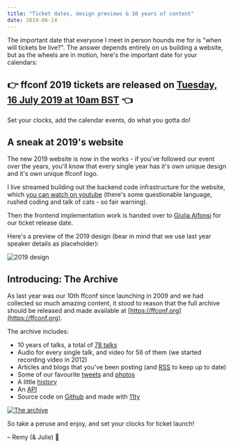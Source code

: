 ```yaml
---
title: "Ticket dates, design previews & 10 years of content"
date: 2019-06-14
---
```


The important date that everyone I meet in person hounds me for is "when will tickets be live?". The answer depends entirely on us building a website, but as the wheels are in motion, here's the important date for your calendars:

## 👉 **ffconf 2019 tickets are released on [Tuesday, 16 July 2019 at 10am BST](webcal://ffconf.org/assets/2019-tickets.ics)** 👈

Set your clocks, add the calendar events, do what you gotta do!

## A sneak at 2019's website

The new 2019 website is now in the works - if you've followed our event over the years, you'll know that every single year has it's own unique design and it's own unique ffconf logo.

I live streamed building out the backend code infrastructure for the website, which [you can watch on youtube](https://youtu.be/yyVqjw3Jn18) (there's some questionable language, rushed coding and talk of cats - so fair warning).

Then the frontend implementation work is handed over to [Giulia Alfonsi](https://twitter.com/electric_g) for our ticket release date.

Here's a preview of the 2019 design (bear in mind that we use last year speaker details as placeholder):

![2019 design](/images/articles/2019-designs.jpg)

## Introducing: The Archive

As last year was our 10th ffconf since launching in 2009 and we had collected so much amazing content, it stood to reason that the full archive should be released and made available at [https://ffconf.org](https://ffconf.org).

The archive includes:

- 10 years of talks, a total of [78 talks](https://ffconf.org/talks)
- Audio for every single talk, and video for 56 of them (we started recording video in 2012)
- Articles and blogs that you've been posting (and [RSS](https://ffconf.org/articles.xml) to keep up to date)
- Some of our favourite [tweets](https://ffconf.org/tweets/) and [photos](https://ffconf.org/photos/)
- A little [history](https://ffconf.org/history/)
- An [API](https://ffconf.org/api)
- Source code on [Github](https://github.com/leftlogic/ffconf) and made with [11ty](https://11ty.io)

[![The archive](/images/articles/archive.jpg)](https://ffconf.org/)

So take a peruse and enjoy, and set your clocks for ticket launch!

– Remy (& Julie) 👋
